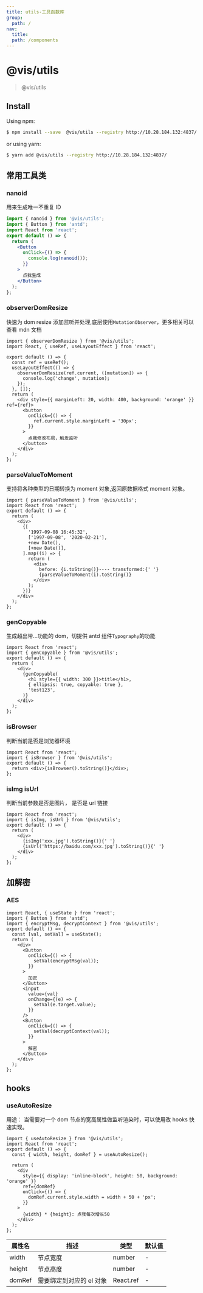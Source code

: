 ```yaml
---
title: utils-工具函数库
group:
  path: /
nav:
  title:
  path: /components
---
```


# @vis/utils

> @vis/utils

## Install

Using npm:

```bash
$ npm install --save  @vis/utils --registry http://10.28.184.132:4837/
```

or using yarn:

```bash
$ yarn add @vis/utils --registry http://10.28.184.132:4837/
```

## 常用工具类

### nanoid

用来生成唯一不重复 ID

```jsx
import { nanoid } from '@vis/utils';
import { Button } from 'antd';
import React from 'react';
export default () => {
  return (
    <Button
      onClick={() => {
        console.log(nanoid());
      }}
    >
      点我生成
    </Button>
  );
};
```

### observerDomResize

快速为 dom resize 添加监听并处理,底层使用`MutationObserver`，更多相关可以查看 mdn 文档

```tsx
import { observerDomResize } from '@vis/utils';
import React, { useRef, useLayoutEffect } from 'react';

export default () => {
  const ref = useRef();
  useLayoutEffect(() => {
    observerDomResize(ref.current, ([mutation]) => {
      console.log('change', mutation);
    });
  }, []);
  return (
    <div style={{ marginLeft: 20, width: 400, background: 'orange' }} ref={ref}>
      <button
        onClick={() => {
          ref.current.style.marginLeft = '30px';
        }}
      >
        点我修改布局，触发监听
      </button>
    </div>
  );
};
```

### parseValueToMoment

支持将各种类型的日期转换为 moment 对象,返回原数据格式 moment 对象。

```tsx
import { parseValueToMoment } from '@vis/utils';
import React from 'react';
export default () => {
  return (
    <div>
      {[
        '1997-09-08 16:45:32',
        ['1997-09-08', '2020-02-21'],
        +new Date(),
        [+new Date()],
      ].map((i) => {
        return (
          <div>
            before: {i.toString()}---- transformed:{' '}
            {parseValueToMoment(i).toString()}
          </div>
        );
      })}
    </div>
  );
};
```

### genCopyable

生成超出带...功能的 dom，切提供 antd 组件`Typography`的功能

```tsx
import React from 'react';
import { genCopyable } from '@vis/utils';
export default () => {
  return (
    <div>
      {genCopyable(
        <h1 style={{ width: 300 }}>title</h1>,
        { ellipsis: true, copyable: true },
        'test123',
      )}
    </div>
  );
};
```

### isBrowser

判断当前是否是浏览器环境

```tsx
import React from 'react';
import { isBrowser } from '@vis/utils';
export default () => {
  return <div>{isBrowser().toString()}</div>;
};
```

### isImg isUrl

判断当前参数是否是图片， 是否是 url 链接

```tsx
import React from 'react';
import { isImg, isUrl } from '@vis/utils';
export default () => {
  return (
    <div>
      {isImg('xxx.jpg').toString()}{' '}
      {isUrl('https://baidu.com/xxx.jpg').toString()}{' '}
    </div>
  );
};
```

## 加解密

### AES

```tsx
import React, { useState } from 'react';
import { Button } from 'antd';
import { encryptMsg, decryptContext } from '@vis/utils';
export default () => {
  const [val, setVal] = useState();
  return (
    <div>
      <Button
        onClick={() => {
          setVal(encryptMsg(val));
        }}
      >
        加密
      </Button>
      <input
        value={val}
        onChange={(e) => {
          setVal(e.target.value);
        }}
      />
      <Button
        onClick={() => {
          setVal(decryptContext(val));
        }}
      >
        解密
      </Button>
    </div>
  );
};
```

## hooks

### useAutoResize

用途： 当需要对一个 dom 节点的宽高属性做监听渲染时，可以使用改 hooks 快速实现。

```tsx
import { useAutoResize } from '@vis/utils';
import React from 'react';
export default () => {
  const { width, height, domRef } = useAutoResize();

  return (
    <div
      style={{ display: 'inline-block', height: 50, background: 'orange' }}
      ref={domRef}
      onClick={() => {
        domRef.current.style.width = width + 50 + 'px';
      }}
    >
      {width} * {height}: 点我每次增长50
    </div>
  );
};
```

| 属性名 | 描述                     | 类型      | 默认值 |
| ------ | ------------------------ | --------- | ------ |
| width  | 节点宽度                 | number    | -      |
| height | 节点高度                 | number    | -      |
| domRef | 需要绑定到对应的 el 对象 | React.ref | -      |
